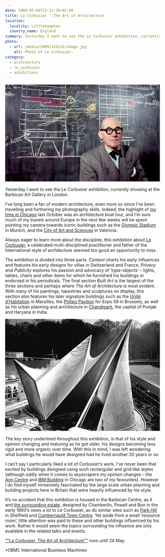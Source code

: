 ```yaml
---
date: 2009-05-09T22:12:38+01:00
title: Le Corbusier - The Art of Architecture
location:
  locality: Littlehampton
  country_name: England
summary: Yesterday I went to see the Le Corbusier exhibition, currently showing at the Barbican Art Gallery in London.
photo:
  - url: /media/2009/129/a1/image.jpg
    alt: Photo of Le Corbusier.
category:
  - architecture
  - le_corbusier
  - exhibitions
---
```


![Le Corbusier in front of a blackboard with drawings of buildings.](/media/2009/129/a1/image.jpg "Le Corbusier. Photograph: Willy Rizzo")

Yesterday I went to see the Le Corbusier exhibition, currently showing at the Barbican Art Gallery in London.

I’ve long been a fan of modern architecture, even more so since I’ve been travelling and furthering my photography skills. Indeed, the highlight of [my time in Chicago][1] last October was an architecture boat tour, and I’m sure much of my travels around Europe in the next few weeks will be spent pointing my camera towards iconic buildings such as the [Olympic Stadium][2] in Munich, and the [City of Art and Sciences][3] in Valencia.

Always eager to learn more about the discipline, this exhibition about [Le Corbusier][4], a celebrated multi-disciplined practitioner and father of the International style of architecture seemed too good an opportunity to miss.

The exhibition is divided into three parts. _Context_ charts his early influences and features his early designs for villas in Switzerland and France. _Privacy and Publicity_ explores his passion and advocacy of ‘type-objects’ – lights, tables, chairs and other items for which he furnished his buildings or endorsed in his periodicals. The final section _Built Art_ is the largest of the three sections and perhaps where _The Art of Architecture_ is most evident. With many of his paintings, tapestries and sculptures on display, this section also features his later signature buildings such as the [Unité d’Habitation][5] in Marsilles, the [Philips Pavilion][6] for Expo 58 in Brussels, as well as his urban planning and architecture in [Chandigarh][7], the capital of Punjab and Haryana in India.

![The Philips Pavilion at the 1958 World’s Fair in Brussels.](/media/2009/129/a1/phillips_pavilion.jpg "The Philips Pavilion at the 1958 World’s Fair in Brussels.")

The key story underlined throughout this exhibition, is that of his style and opinion changing and maturing as he got older, his designs becoming less rigid and more organic over time. With this in mind, I was left wondering what buildings he would have designed had he lived another 20 years or so.

I can’t say I particularly liked a lot of Corbusier’s work, I’ve never been that excited by buildings designed using such rectangular and grid-like styles (although oddly when it comes to skyscrapers my opinion changes – the [Aon Centre][8] and [IBM Building][9] in Chicago are two of my favourites). However I do find myself immensely fascinated by the large scale urban planning and building projects here in Britain that were heavily influenced by his style.

It’s no accident that this exhibition is housed in the Barbican Centre, as it and [the surrounding estate][10], designed by Chamberlin, Powell and Bon in the early 1960’s owes a lot to Le Corbusier, as do similar sites such as [Park Hill][11] in Sheffield and [Cumbernauld Town Centre][12]. Yet aside from a small ‘resource room’, little attention was paid to these and other buildings influenced by his work. Rather it would seem the topics surrounding his influence are only available in the related talks and events.

[""Le Corbusier, The Art of Architecture""][13] runs until 24 May.

[1]: /2008/336/a1/chicago/
[2]: https://en.wikipedia.org/wiki/Olympic_Stadium_(Munich)
[3]: https://en.wikipedia.org/wiki/City_of_Arts_and_Sciences
[4]: https://en.wikipedia.org/wiki/Le_Corbusier
[5]: https://en.wikipedia.org/wiki/Unité_d'Habitation
[6]: https://en.wikipedia.org/wiki/Philips_Pavilion
[7]: https://en.wikipedia.org/wiki/Chandigarh
[8]: https://en.wikipedia.org/wiki/Aon_Center_(Chicago)
[9]: https://en.wikipedia.org/wiki/330_North_Wabash
[10]: https://en.wikipedia.org/wiki/Barbican_Estate
[11]: https://en.wikipedia.org/wiki/Park_Hill,_Sheffield
[12]: https://en.wikipedia.org/wiki/Cumbernauld_town_centre
[13]: http://www.barbican.org.uk/lecorbusier/

*[IBM]: International Business Machines
